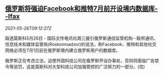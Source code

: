 <!--1622021463000-->
[俄罗斯将强迫Facebook和推特7月前开设境内数据库--Ifax](https://cn.reuters.com/article/russia-facebook-twitter-0526-idCNKCS2D70XH)
------

<div><i>2021-05-26T09:12:27Z</i></div><p>路透莫斯科5月26日 - 国际文传电讯社周三援引俄罗斯通信监管机构--联邦通讯、信息技术和媒体监管局(Roskomnadzor)的说法，称Facebook、推特和其他社交网络必须在7月1日前在俄罗斯境内建立俄罗斯用户的数据库。</p><p>俄罗斯正在考虑立法，迫使外国科技公司在俄罗斯开设办事处，否则将面临广告禁令等惩罚，这是莫斯科对大型科技公司加强管控的广泛努力的一部分。(完)</p>
